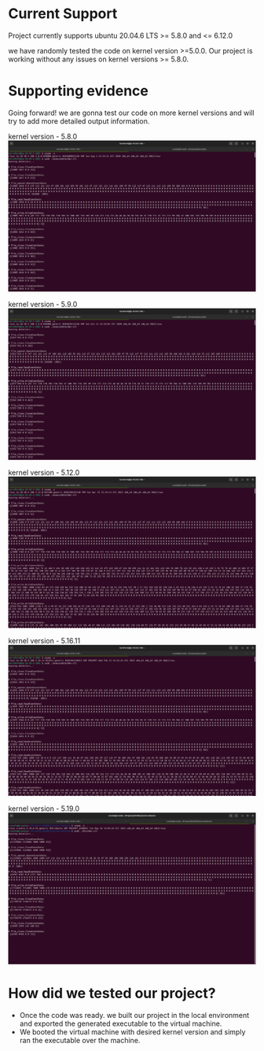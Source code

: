 # Current Support

Project currently supports
    ubuntu 20.04.6 LTS >= 5.8.0 and <= 6.12.0

we have randomly tested the code on kernel version >=5.0.0. Our project is working without any issues on kernel versions >= 5.8.0.

# Supporting evidence
Going forward! we are gonna test our code on more kernel versions and will try to add more detailed output information.

kernel version - 5.8.0
![Kernel-version-5.8.0](./images/5.8.0-aws.png)

kernel version - 5.9.0
![Kernel-version-5.9.0](./images/5.9.0-aws.png)

kernel version - 5.12.0
![Kernel-version-5.12.0](./images/5.12.0-aws.png)

kernel version - 5.16.11
![Kernel-version-5.16.11](./images/5.16.11-aws.png)

kernel version - 5.19.0
![kernel-version-5.19.0](./images//5.19.0-local.png)

# How did we tested our project?
- Once the code was ready. we built our project in the local environment and exported the generated executable to the virtual machine.
- We booted the virtual machine with desired kernel version and simply ran the executable over the machine.